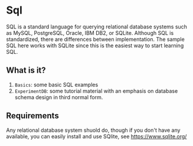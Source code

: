 # Sql
SQL is a standard language for querying relational database systems such
as MySQL, PostgreSQL, Oracle, IBM DB2, or SQLite.  Although SQL is
standardized, there are differences between implementation.  The sample
SQL here works with SQLite since this is the easiest way to start
learning SQL.

## What is it?
1. `Basics`: some basic SQL examples
1. `ExperimentDB`: some tutorial material with an emphasis on database
    schema design in third normal form.

## Requirements
Any relational database system shuold do, though if you don't have any
available, you can easily install and use SQlite, see
https://www.sqlite.org/
